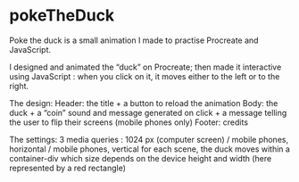 ﻿# pokeTheDuck
 Poke the duck is a small animation I made to practise Procreate and JavaScript.

I designed and animated the “duck” on Procreate; then made it interactive using JavaScript : when you click on it, it moves either to the left or to the right.

The design:
Header: the title + a button to reload the animation
Body: the duck + a “coin” sound and message generated on click + a message telling the user to flip their screens (mobile phones only)
Footer: credits


The settings:
3 media queries : 1024 px (computer screen) / mobile phones, horizontal / mobile phones, vertical
for each scene, the duck moves within a container-div which size depends on the device height and width (here represented by a red rectangle)


